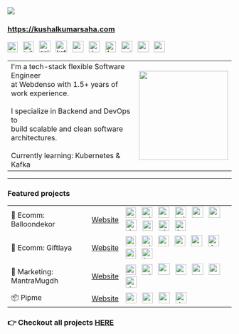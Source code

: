 <img src="https://imgur.com/Q3VeKcQ.png"/>

### https://kushalkumarsaha.com <br/>
<img style="height:23px" title="next.js" src="https://github.com/marwin1991/profile-technology-icons/assets/136815194/5f8c622c-c217-4649-b0a9-7e0ee24bd704"/> &nbsp;
<img style="height:24px" title="tailwind" title="tailwind" src="https://user-images.githubusercontent.com/25181517/202896760-337261ed-ee92-4979-84c4-d4b829c7355d.png"/> &nbsp;
<img style="height:26px" title="golang" src="https://imgur.com/PGScK2U.png"/> &nbsp;
<img style="height:26px" title="kafka" src="https://github.com/user-attachments/assets/c571b5f3-5d47-4c5e-bf75-38b6fda16abe"/> &nbsp; 
<img style="height:25px" title="ansible" src="https://github.com/user-attachments/assets/8646a17b-8147-4d6d-ab01-6748b346de17"/> &nbsp;
<img style="height:25px" title="docker" src="https://user-images.githubusercontent.com/25181517/117207330-263ba280-adf4-11eb-9b97-0ac5b40bc3be.png"/> &nbsp;
<img style="height:24px" title="AWS" src="https://github.com/bcd-kushal/balloondekor/assets/96081625/0204e275-62bf-4d2a-9bbb-dc23c9b6d4d6"/> &nbsp;
<img style="height:25px" title="nginx" src="https://raw.githubusercontent.com/marwin1991/profile-technology-icons/refs/heads/main/icons/nginx.png"/> &nbsp;
<img style="height:25px" title="posgtres" src="https://github.com/user-attachments/assets/55a1b162-d14d-47d3-bde6-c9a8fb9e40bb"/> &nbsp;
<img style="height:25px" title="redis" src="https://user-images.githubusercontent.com/25181517/182884894-d3fa6ee0-f2b4-4960-9961-64740f533f2a.png"/> &nbsp;

<table>
 <tr>
  <td>
    I'm a tech-stack flexible Software Engineer<br/>at Webdenso with 1.5+ years of work experience.<br/><br/>
   I specialize in Backend and DevOps to<br/>build scalable and clean software architectures.<br/><br/> 
   Currently learning: Kubernetes & Kafka
  </td>
  <td>
   <img style="height:200px" src="https://github-readme-stats.vercel.app/api?username=bcd-kushal&theme=transparent&hide_border=true&include_all_commits=false&count_private=true"/>
  </td>
 </tr>
</table>


<hr> 
 
### Featured projects

<table>
 <tr>
    <td>🎈 Ecomm: Balloondekor</td>
    <td><a href="https://balloondekor.com" target="_blank">Website</a></td>
    <td>
      <!-- next -->        <img style="height:23px" title="nextJS" src="https://github.com/marwin1991/profile-technology-icons/assets/136815194/5f8c622c-c217-4649-b0a9-7e0ee24bd704"/> &nbsp; 
      <!-- tailwind -->    <img style="height:24px" title="tailwind" title="tailwind" src="https://user-images.githubusercontent.com/25181517/202896760-337261ed-ee92-4979-84c4-d4b829c7355d.png"/> &nbsp;  
      <!-- nest -->        <img style="height:25px" title="nest.js" src="https://github.com/user-attachments/assets/ef8d2b7d-1ff3-4116-acc7-1a550e6b55c2"/> &nbsp;
      <!-- prisma -->      <img style="height:25px" title="prisma" src="https://i.imgur.com/1vvMXsz.png"/> &nbsp;
      <!-- postgres -->    <img style="height:25px" title="posgtres" src="https://github.com/user-attachments/assets/55a1b162-d14d-47d3-bde6-c9a8fb9e40bb"/> &nbsp;
      <!-- redis -->       <img style="height:25px" title="redis" src="https://user-images.githubusercontent.com/25181517/182884894-d3fa6ee0-f2b4-4960-9961-64740f533f2a.png"/> &nbsp;
      <!-- docker -->      <img style="height:25px" title="docker" src="https://user-images.githubusercontent.com/25181517/117207330-263ba280-adf4-11eb-9b97-0ac5b40bc3be.png"/> &nbsp;
      <!-- terraform -->   <img style="height:23px" title="terraform" src="https://github.com/user-attachments/assets/4ed4888a-724e-42c0-8621-440a4f34f11f"/> &nbsp;
      <!-- workflows -->   <img style="height:24px" title="github actions" src="https://github.com/user-attachments/assets/913c617d-314d-4687-9347-901b7b730717"/> &nbsp;
      <!-- aws -->         <img style="height:24px" title="AWS" src="https://github.com/bcd-kushal/balloondekor/assets/96081625/0204e275-62bf-4d2a-9bbb-dc23c9b6d4d6"/> &nbsp;
    </td>
  </tr> 


 <tr>
    <td>🎁 Ecomm: Giftlaya</td>
    <td><a href="https://giftlaya.com" target="_blank">Website</a></td>
    <td>
      <!-- next -->        <img style="height:23px" title="nextJS" src="https://github.com/marwin1991/profile-technology-icons/assets/136815194/5f8c622c-c217-4649-b0a9-7e0ee24bd704"/> &nbsp;
      <!-- tailwind -->    <img style="height:24px" title="tailwind" title="tailwind" src="https://user-images.githubusercontent.com/25181517/202896760-337261ed-ee92-4979-84c4-d4b829c7355d.png"/> &nbsp;      
      <!-- mongoose -->    <img style="height:24px" title="mongoose" src="https://github.com/user-attachments/assets/ac121567-036f-4a48-b225-9b44d7f9c534"/> &nbsp;
      <!-- mongodb -->     <img style="height:24px" title="mongodb" src="https://github.com/user-attachments/assets/939b4c55-67be-4c83-b39e-f91e6aca81d2"/> &nbsp;
      <!-- redis -->       <img style="height:25px" title="redis" src="https://user-images.githubusercontent.com/25181517/182884894-d3fa6ee0-f2b4-4960-9961-64740f533f2a.png"/> &nbsp;
      <!-- docker -->      <img style="height:25px" title="docker" src="https://user-images.githubusercontent.com/25181517/117207330-263ba280-adf4-11eb-9b97-0ac5b40bc3be.png"/> &nbsp;
      <!-- terraform -->   <img style="height:23px" title="terraform" src="https://github.com/user-attachments/assets/4ed4888a-724e-42c0-8621-440a4f34f11f"/> &nbsp;
      <!-- aws -->         <img style="height:24px" title="AWS" src="https://github.com/bcd-kushal/balloondekor/assets/96081625/0204e275-62bf-4d2a-9bbb-dc23c9b6d4d6"/> &nbsp;
    </td>
  </tr> 
  
  <tr>
    <td>🤝 Marketing: MantraMugdh</td>
    <td><a href="https://themantramugdh.com" target="_blank">Website</a></td>
    <td>
      <!-- astro -->       <img style="height:23px" title="astro" src="https://github.com/user-attachments/assets/1ce5872b-0365-44f9-b85a-55d425ea9ae2"/> &nbsp;
      <!-- tailwind -->    <img style="height:24px" title="tailwind" title="tailwind" src="https://user-images.githubusercontent.com/25181517/202896760-337261ed-ee92-4979-84c4-d4b829c7355d.png"/> &nbsp;   
      <!-- golang -->      <img style="height:26px" title="golang" src="https://imgur.com/PGScK2U.png"/> &nbsp;
      <!-- mysql -->       <img style="height:24px" title="mysql" src="https://github.com/user-attachments/assets/ccc57ad3-5beb-480f-b5d8-dddfa3037da3"/> &nbsp;
      <!-- redis -->       <img style="height:25px" title="redis" src="https://user-images.githubusercontent.com/25181517/182884894-d3fa6ee0-f2b4-4960-9961-64740f533f2a.png"/> &nbsp;
      <!-- ansible -->     <img style="height:25px" title="ansible" src="https://github.com/user-attachments/assets/8646a17b-8147-4d6d-ab01-6748b346de17"/> &nbsp;
      <!-- docker -->      <img style="height:25px" title="docker" src="https://user-images.githubusercontent.com/25181517/117207330-263ba280-adf4-11eb-9b97-0ac5b40bc3be.png"/> &nbsp;
    </td>
  </tr>

   <tr>
    <td>📦 Pipme</td>
    <td><a href="https://themantramugdh.com" target="_blank">Website</a></td>
    <td>
      <!-- python -->        <img style="height:24px" src="https://github.com/bcd-kushal/Kushal-Kumar/assets/96081625/47879a68-68eb-4289-b2fa-858cccfe482e"/> &nbsp;
      <!-- flask -->         <img style="height:24px" src="https://github.com/bcd-kushal/Kushal-Kumar/assets/96081625/20a11017-9e2b-45f2-ae6e-d8d38e0058b0"/> &nbsp;
      <!-- ansible -->       <img style="height:25px" title="ansible" src="https://github.com/user-attachments/assets/8646a17b-8147-4d6d-ab01-6748b346de17"/> &nbsp;
      <!-- docker -->        <img style="height:25px" title="docker" src="https://user-images.githubusercontent.com/25181517/117207330-263ba280-adf4-11eb-9b97-0ac5b40bc3be.png"/> &nbsp;
    </td>
  </tr>
</table>
 
### 👉 Checkout all projects [HERE](https://www.kushalkumarsaha.com/projects)
